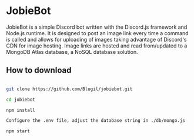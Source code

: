 # JobieBot

JobieBot is a simple Discord bot written with the Discord.js framework and Node.js runtime. It is designed to post an image link every time a command is called and allows for uploading of images taking advantage of Discord's CDN for image hosting. Image links are hosted and read from/updated to a MongoDB Atlas database, a NoSQL database solution.

## How to download

```Bash

git clone https://github.com/Blugil/jobiebot.git

cd jobiebot

npm install

Configure the .env file, adjust the database string in ./db/mongo.js

npm start
```
